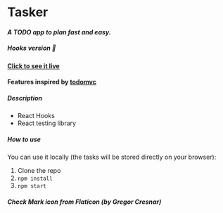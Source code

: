 # **Tasker**

#### **_A TODO app to plan fast and easy._**

##### Hooks version :tada:

**[Click to see it live](https://palimpzest-react-hooks-todo.netlify.app/ 'Go to app')**

#### **Features inspired by [todomvc](http://todomvc.com/ 'Go to site')**

##### **Description**

- React Hooks
- React testing library

##### **How to use**

You can use it locally (the tasks will be stored directly on your browser):

1. Clone the repo
2. `npm install`
3. `npm start`

##### Check Mark icon from Flaticon (by Gregor Cresnar)
